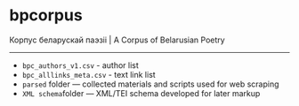 # bpcorpus
Корпус беларускай паэзіі | A Corpus of Belarusian Poetry

-----
- `bpc_authors_v1.csv` - author list
- `bpc_alllinks_meta.csv` - text link list
- `parsed` folder — collected materials and scripts used for web scraping
- `XML schema`folder — XML/TEI schema developed for later markup

